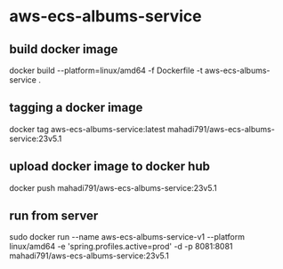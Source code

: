 
# aws-ecs-albums-service

## build docker image
docker build --platform=linux/amd64 -f Dockerfile -t aws-ecs-albums-service .

## tagging a docker image
docker tag aws-ecs-albums-service:latest mahadi791/aws-ecs-albums-service:23v5.1

## upload docker image to docker hub
docker push mahadi791/aws-ecs-albums-service:23v5.1

## run from server
sudo docker run --name aws-ecs-albums-service-v1 --platform linux/amd64 -e 'spring.profiles.active=prod' -d -p 8081:8081 mahadi791/aws-ecs-albums-service:23v5.1
